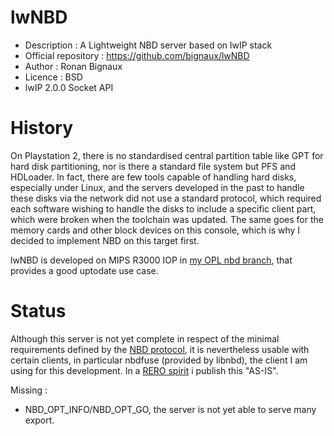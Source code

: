 # lwNBD

* Description : A Lightweight NBD server based on lwIP stack
* Official repository : https://github.com/bignaux/lwNBD
* Author : Ronan Bignaux
* Licence : BSD
* lwIP 2.0.0 Socket API

# History

On Playstation 2, there is no standardised central partition table like GPT for hard disk partitioning, nor is there a standard file system but PFS and HDLoader. In fact, there are few tools capable of handling hard disks, especially under Linux, and the servers developed in the past to handle these disks via the network did not use a standard protocol, which required each software wishing to handle the disks to include a specific client part, which were broken when the toolchain was updated. The same goes for the memory cards and other block devices on this console, which is why I decided to implement NBD on this target first.

lwNBD is developed on MIPS R3000 IOP in [my OPL nbd branch](https://github.com/bignaux/Open-PS2-Loader/tree/nbd/modules/hdd/hdldsvr), that provides a good uptodate use case.

# Status

Although this server is not yet complete in respect of the minimal requirements defined by the [NBD protocol](https://github.com/NetworkBlockDevice/nbd/blob/master/doc/proto.md#baseline), it is nevertheless usable with certain clients, in particular nbdfuse (provided by libnbd), the client I am using for this development. In a [RERO spirit](https://en.wikipedia.org/wiki/Release_early,_release_often) i publish this "AS-IS".

Missing : 
* NBD_OPT_INFO/NBD_OPT_GO, the server is not yet able to serve many export.